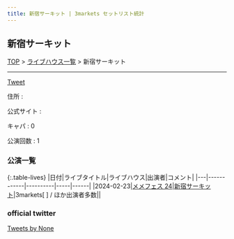 ```yaml
---
title: 新宿サーキット | 3markets セットリスト統計
---
```

## 新宿サーキット

[TOP](/setlist/) > [ライブハウス一覧](livehouses.html) > 新宿サーキット

___

<a href="https://twitter.com/share?ref_src=twsrc%5Etfw" data-text="3markets[ ]セットリスト > 新宿サーキット" class="twitter-share-button" data-via="3markets" data-hashtags="3markets" data-related="3markets" data-show-count="false">Tweet</a>

住所
:    <a href="https://www.google.co.jp/maps/search/" rel="noopener noreferrer" target="_blank"></a>

公式サイト
:    []()

キャパ
:    0

公演回数
: 1



### 公演一覧

{:.table-lives}
|日付|ライブタイトル|ライブハウス|出演者|コメント|
|---|------------|----------|-----|------|
|<span class="nowrap">2024-02-23</span>|[メメフェス 24](live106.html)|[新宿サーキット](livehouse030.html)|3markets[ ] / ほか出演者多数||




### official twitter

<a class="twitter-timeline" href="https://twitter.com/None?ref_src=twsrc%5Etfw">Tweets by None</a> <script async src="https://platform.twitter.com/widgets.js" charset="utf-8"></script>


<script async src="https://platform.twitter.com/widgets.js" charset="utf-8"></script>